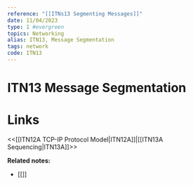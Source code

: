 ```yaml
---
reference: "[[ITNs13 Segmenting Messages]]"
date: 11/04/2023
type: 1 #evergreen
topics: Networking
alias: ITN13, Message Segmentation
tags: network
code: ITN13
---
```

# ITN13 Message Segmentation


# Links
<<[[ITN12A TCP-IP Protocol Model|ITN12A]]|[[ITN13A Sequencing|ITN13A]]>>

**Related notes:**
- [[]] 